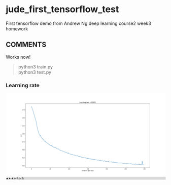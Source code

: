 # jude_first_tensorflow_test
First tensorflow demo from Andrew Ng deep learning course2 week3 homework
## COMMENTS
Works now!
> python3 train.py </br>
> python3 test.py
### Learning rate
![Learing rate](https://github.com/zhajio1988/jude_first_tensorflow_test/blob/master/images/lr0.png)
